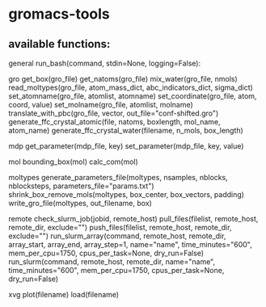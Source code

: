 # gromacs-tools

## available functions:

general
run_bash(command, stdin=None, logging=False):

gro
get_box(gro_file)
get_natoms(gro_file)
mix_water(gro_file, nmols)
read_moltypes(gro_file, atom_mass_dict, abc_indicators_dict, sigma_dict)
set_atomname(gro_file, atomlist, atomname)
set_coordinate(gro_file, atom, coord, value)
set_molname(gro_file, atomlist, molname)
translate_with_pbc(gro_file, vector, out_file="conf-shifted.gro")
generate_ffc_crystal_atomic(file, natoms, boxlength, mol_name, atom_name)
generate_ffc_crystal_water(filename, n_mols, box_length)

mdp
get_parameter(mdp_file, key)
set_parameter(mdp_file, key, value)

mol
bounding_box(mol)
calc_com(mol)

moltypes
generate_parameters_file(moltypes, nsamples, nblocks, nblocksteps, parameters_file="params.txt")
shrink_box_remove_mols(moltypes, box_center, box_vectors, padding)
write_gro_file(moltypes, out_filename, box)

remote
check_slurm_job(jobid, remote_host)
pull_files(filelist, remote_host, remote_dir, exclude="")
push_files(filelist, remote_host, remote_dir, exclude="")
run_slurm_array(command, remote_host, remote_dir, array_start, array_end, array_step=1, name="name", time_minutes="600", mem_per_cpu=1750, cpus_per_task=None, dry_run=False)
run_slurm(command, remote_host, remote_dir, name="name", time_minutes="600", mem_per_cpu=1750, cpus_per_task=None, dry_run=False)

xvg
plot(filename)
load(filename)

